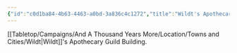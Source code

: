 ```yaml
---
{"id":"c0d1ba84-4b63-4463-a0bd-3a836c4c1272","title":"Wildt's Apothecary Guild Building","description":"Wildt's Apothecary Guild Building.","isCurrentLocation":true,"publish":true,"date_created":"Sunday, July 2nd 2023, 3:15:45 pm","date_modified":"Tuesday, April 16th 2024, 8:19:37 pm","cssclasses":["mado-heading"],"path":"Tabletop/Campaigns/And A Thousand Years More/Location/Towns and Cities/Wildt/Wildt's Apothecary Guild Building.md","permalink":"/tabletop/campaigns/and-a-thousand-years-more/location/towns-and-cities/wildt/wildt-s-apothecary-guild-building/","PassFrontmatter":true}
---
```



[[Tabletop/Campaigns/And A Thousand Years More/Location/Towns and Cities/Wildt\|Wildt]]'s Apothecary Guild Building.
